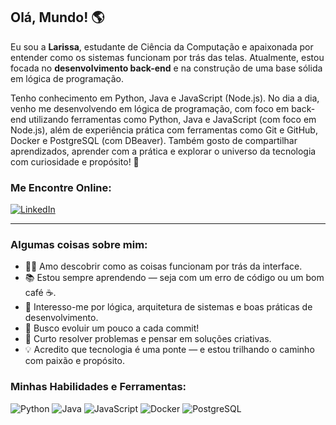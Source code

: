 ## Olá, Mundo! 🌎

Eu sou a **Larissa**, estudante de Ciência da Computação e apaixonada por entender como os sistemas funcionam por trás das telas. Atualmente, estou focada no **desenvolvimento back-end** e na construção de uma base sólida em lógica de programação.

Tenho conhecimento em Python, Java e JavaScript (Node.js).
No dia a dia, venho me desenvolvendo em lógica de programação, com foco em back-end utilizando ferramentas como Python, Java e JavaScript (com foco em Node.js), além de experiência prática com ferramentas como Git e GitHub, Docker e PostgreSQL (com DBeaver). Também gosto de compartilhar aprendizados, aprender com a prática e explorar o universo da tecnologia com curiosidade e propósito! 🚀

### Me Encontre Online:

[![LinkedIn](https://img.shields.io/badge/LinkedIn-0077B5?style=for-the-badge&logo=linkedin&logoColor=white)](https://www.linkedin.com/in/larissa-nicanor/)

---

### Algumas coisas sobre mim:

- 👩‍💻 Amo descobrir como as coisas funcionam por trás da interface.
- 📚 Estou sempre aprendendo — seja com um erro de código ou um bom café ☕.
- 🧠 Interesso-me por lógica, arquitetura de sistemas e boas práticas de desenvolvimento.
- 🎯 Busco evoluir um pouco a cada commit!
- 🧩 Curto resolver problemas e pensar em soluções criativas.
- 💡 Acredito que tecnologia é uma ponte — e estou trilhando o caminho com paixão e propósito.

### Minhas Habilidades e Ferramentas:

![Python](https://img.shields.io/badge/Python-3776AB?style=for-the-badge&logo=python&logoColor=white)
![Java](https://img.shields.io/badge/Java-007396?style=for-the-badge&logo=java&logoColor=white)
![JavaScript](https://img.shields.io/badge/JavaScript-F7DF1E?style=for-the-badge&logo=javascript&logoColor=black)
![Docker](https://img.shields.io/badge/Docker-2496ED?style=for-the-badge&logo=docker&logoColor=white)
![PostgreSQL](https://img.shields.io/badge/PostgreSQL-316192?style=for-the-badge&logo=postgresql&logoColor=white)

